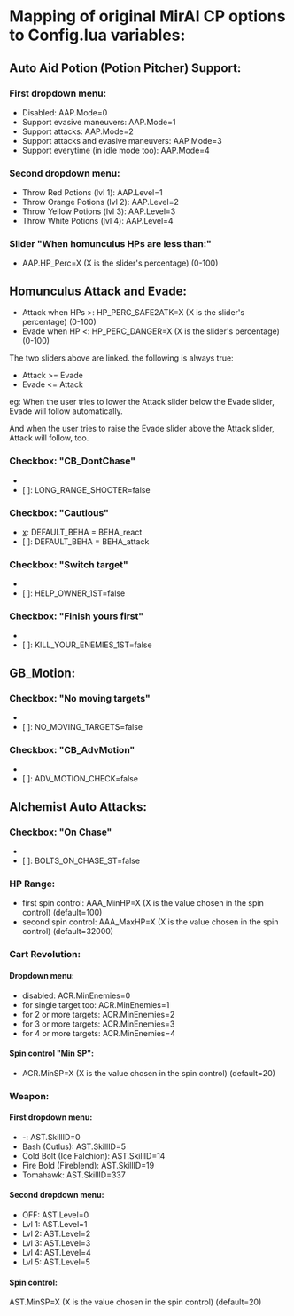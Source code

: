 # Mapping of original MirAI CP options to Config.lua variables:

## Auto Aid Potion (Potion Pitcher) Support:

### First dropdown menu:
- Disabled:                              AAP.Mode=0
- Support evasive maneuvers:             AAP.Mode=1
- Support attacks:                       AAP.Mode=2
- Support attacks and evasive maneuvers: AAP.Mode=3
- Support everytime (in idle mode too):  AAP.Mode=4

### Second dropdown menu:
- Throw Red Potions (lvl 1):    AAP.Level=1
- Throw Orange Potions (lvl 2): AAP.Level=2
- Throw Yellow Potions (lvl 3): AAP.Level=3
- Throw White Potions (lvl 4):  AAP.Level=4

### Slider "When homunculus HPs are less than:"
- AAP.HP_Perc=X  (X is the slider's percentage) (0-100)



## Homunculus Attack and Evade:

- Attack when HPs >: HP_PERC_SAFE2ATK=X  (X is the slider's percentage) (0-100)
- Evade when HP <:   HP_PERC_DANGER=X    (X is the slider's percentage) (0-100)

The two sliders above are linked. the following is always true:
- Attack >= Evade
- Evade  <= Attack

eg: When the user tries to lower the Attack slider below the Evade slider, Evade will follow automatically.

And when the user tries to raise the Evade slider above the Attack slider, Attack will follow, too.


### Checkbox: "CB_DontChase"
- [x]:  LONG_RANGE_SHOOTER=true
- [ ]:  LONG_RANGE_SHOOTER=false

### Checkbox: "Cautious"
- [x]:  DEFAULT_BEHA = BEHA_react
- [ ]:  DEFAULT_BEHA = BEHA_attack

### Checkbox: "Switch target"
- [x]:  HELP_OWNER_1ST=true
- [ ]:  HELP_OWNER_1ST=false

### Checkbox: "Finish yours first"
- [x]:  KILL_YOUR_ENEMIES_1ST=true
- [ ]:  KILL_YOUR_ENEMIES_1ST=false



## GB_Motion:

### Checkbox: "No moving targets"
- [x]:  NO_MOVING_TARGETS=true
- [ ]:  NO_MOVING_TARGETS=false

### Checkbox: "CB_AdvMotion"
- [x]:  ADV_MOTION_CHECK=true
- [ ]:  ADV_MOTION_CHECK=false



## Alchemist Auto Attacks:

### Checkbox: "On Chase"
- [x]:  BOLTS_ON_CHASE_ST=true
- [ ]:  BOLTS_ON_CHASE_ST=false

### HP Range:
- first spin control:   AAA_MinHP=X  (X is the value chosen in the spin control) (default=100)
- second spin control:  AAA_MaxHP=X  (X is the value chosen in the spin control) (default=32000)

### Cart Revolution:
#### Dropdown menu:
- disabled:               ACR.MinEnemies=0
- for single target too:  ACR.MinEnemies=1
- for 2 or more targets:  ACR.MinEnemies=2
- for 3 or more targets:  ACR.MinEnemies=3
- for 4 or more targets:  ACR.MinEnemies=4

#### Spin control "Min SP":
- ACR.MinSP=X  (X is the value chosen in the spin control) (default=20)


### Weapon:
#### First dropdown menu:
- -:                        AST.SkillID=0
- Bash (Cutlus):            AST.SkillID=5
- Cold Bolt (Ice Falchion): AST.SkillID=14
- Fire Bold (Fireblend):    AST.SkillID=19
- Tomahawk:                 AST.SkillID=337

#### Second dropdown menu:
- OFF:    AST.Level=0
- Lvl 1:  AST.Level=1
- Lvl 2:  AST.Level=2
- Lvl 3:  AST.Level=3
- Lvl 4:  AST.Level=4
- Lvl 5:  AST.Level=5

#### Spin control:
AST.MinSP=X  (X is the value chosen in the spin control) (default=20)
